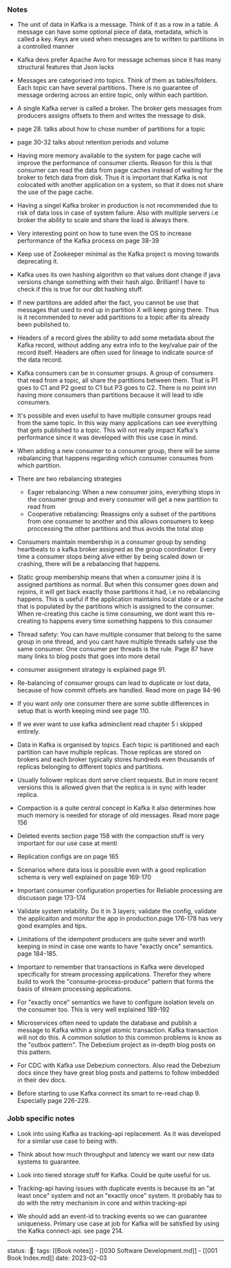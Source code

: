 
### Notes
- The unit of data in Kafka is a message. Think of it as a row in a table. A
  message can have some optional piece of data, metadata, which is called a key.
  Keys are used when messages are to written to partitions in a controlled
  manner
  
- Kafka devs prefer Apache Avro for message schemas since it has many structural
  features that Json lacks
  
- Messages are categorised into topics. Think of them as tables/folders. Each
  topic can have several partitions. There is no guarantee of message ordering
  across an entire topic, only within each partition.
  
- A single Kafka server is called a broker. The broker gets messages from
  producers assigns offsets to them and writes the message to disk.
  
- page 28. talks about how to chose number of partitions for a topic

- page 30-32 talks about retention periods and volume

- Having more memory available to the system for page cache will improve the
  performance of consumer clients. Reason for this is that consumer can read the
  data from page caches instead of waiting for the broker to fetch data from
  disk. Thus it is important that Kafka is not colocated with another
  application on a system, so that it does not share the use of the page cache.
  
- Having a singel Kafka broker in production is not recommended due to risk of
  data loss in case of system failure. Also with multiple servers i.e broker the
  ability to scale and share the load is always there.
  
- Very interesting point on how to tune even the OS to increase performance of
  the Kafka process on page 38-39
  
- Keep use of Zookeeper minimal as the Kafka project is moving towards
  deprecating it.
  
- Kafka uses its own hashing algorithm so that values dont change if java
  versions change something with their hash algo. Brilliant! I have to check if
  this is true for our dbt hashing stuff.
  
- If new partitons are added after the fact, you cannot be use that messages
  that used to end up in partition X will keep going there. Thus is it
  recommended to never add partitions to a topic after its already been
  published to. 
  
- Headers of a record gives the ability to add some metadata about the Kafka
  record, without adding any extra info to the key/value pair of the record
  itself. Headers are often used for lineage to indicate source of the data
  record. 
  
- Kafka consumers can be in consumer groups. A group of consumers that read from
  a topic, all share the partitions between them. That is P1 goes to C1 and P2
  goest to C1 but P3 goes to C2. There is no point inn having more consumers
  than partitions because it will lead to idle consumers.
  
- It's possible and even useful to have multiple consumer groups read from the
  same topic. In this way many applications can see everything that gets
  published to a topic. This will not really impact Kafka's performance since it
  was developed with this use case in mind.
  
- When adding a new consumer to a consumer group, there will be some rebalancing
  that happens regarding which consumer consumes from which partition.
  
- There are two rebalancing strategies
	- Eager rebalancing: When a new consumer joins, everything stops in the
	  consumer group and every consumer will get a new partition to read
	  from
	- Cooperative rebalancing: Reassigns only a subset of the partitions
	  from one consumer to another and this allows consumers to keep
	  proccessing the other partitions and thus avoids the total stop
	  
- Consumers maintain membership in a consumer group by sending heartbeats to a
  kafka broker assigned as the group coordinator. Every time a consumer stops
  being alive either by being scaled down or crashing, there will be a
  rebalancing that happens. 
  
- Static group membership means that when a consumer joins it is assigned
  partitions as normal. But when this consumer goes down and rejoins, it will
  get back exactly those partitions it had, i.e no rebalancing happens. This is
  useful if the application maintains local state or a cache that is populated
  by the partitions which is assigned to the consumer. When re-creating this
  cache is time consuming, we dont want this re-creating to happens every time
  something happens to this consumer
  
- Thread safety: You can have multiple consumer that belong to the same group in
  one thread, and you cant have multiple threads safely use the same consumer.
  One consumer per threads is the rule. Page 87 have many links to blog posts
  that goes into more detail
  
- consumer assignment strategy is explained page 91.

- Re-balancing of consumer groups can lead to duplicate or lost data, because of
  how commit offsets are handled. Read more on page 94-96
  
- If you want only one consumer there are some subtle differences in setup that
  is worth keeping mind see page 110.
  
- If we ever want to use kafka adminclient read chapter 5 i skipped entirely.

- Data in Kafka is organised by topics. Each topic is partitioned and each
  partition can have multiple replicas. Those replicas are stored on brokers and
  each broker typically stores hundreds even thousands of replicas belonging to
  different topics and partitions.
  
- Usually follower replicas dont serve client requests. But in more recent
  versions this is allowed given that the replica is in sync with leader
  replica. 
  
- Compaction is a quite central concept in Kafka it also determines how much
  memory is needed for storage of old messages. Read more page 156
  
- Deleted events section page 158 with the compaction stuff is very important
  for our use case at menti
  
- Replication configs are on page 165

- Scenarios where data loss is possible even with a good replication schema is
  very well explained on page 169-170
  
- Important consumer configuration properties for Reliable processing are
  discusson page 173-174
  
- Validate system relability. Do it in 3 layers; validate the config, validate
  the applicaiton and monitor the app in production.page 176-178 has very good
  examples and tips.
  
- Limitations of the idempotent producers are quite sever and worth keeping in
  mind in case one wants to have "exactly once" semantics. page 184-185.
  
- Important to remember that transactions in Kafka were developed specifically
  for stream processing applications. Therefor they where build to work the
  "consume-process-produce" pattern that forms the basis of stream processing
  applications. 
  
- For "exactly once" semantics we have to configure isolation levels on the
  consumer too. This is very well explained 189-192
  
- Microservices often need to update the database and publish a message to Kafka
  within a singel atomic transaction. Kafka transaction will not do this. A
  common solution to this common problems is know as the "outbox pattern". The
  Debezium project as in-depth blog posts on this pattern.
  
- For CDC with Kafka use Debezium connectors. Also read the Debezium docs since
  they have great blog posts and patterns to follow imbedded in their dev docs.
  
- Before starting to use Kafka connect its smart to re-read chap 9. Especially
  page 226-229.

### Jobb specific notes
- Look into using Kafka as tracking-api replacement. As it was developed for a
  similar use case to being with.
  
- Think about how much throughput and latency we want our new data systems to
  guarantee.
  
- Look into tiered storage stuff for Kafka. Could be quite useful for us.

- Tracking-api having issues with duplicate events is because its an "at least
  once" system and not an "exactly once" system. It probably has to do with the
  retry mechanism in core and within tracking-api
  
- We should add an event-id to tracking events so we can guarantee uniqueness.
  Primary use case at job for Kafka will be satisfied by using the Kafka
  connect-api. see page 214.

---
status: :📖:
tags: [[Book notes]] - [[030 Software Development.md]] - [[001 Book Index.md]]
date: 2023-02-03
